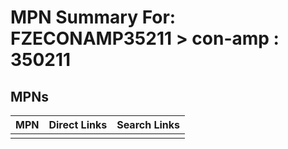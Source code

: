 



# MPN Summary For: FZECONAMP35211 > con-amp : 350211

## MPNs
  

|MPN|Direct Links|Search Links|
| :--- | :--- | :--- |
||||
